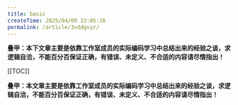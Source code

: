 ```yaml
---
title: basic
createTime: 2025/04/09 13:05:16
permalink: /article/3vddgvyr/
---
```

[//]: # (模板文件)
[//]: # (页首)
<!-- #region statement -->
**叠甲：本下文章主要是依靠工作室成员的实际编码学习中总结出来的经验之谈，求逻辑自洽，不能百分百保证正确，有错误、未定义、不合适的内容请尽情指出！**

[[TOC]]
<!-- #endregion statement -->

[//]: # (页尾)
<!-- #region comment -->
**叠甲：本文章主要是依靠工作室成员的实际编码学习中总结出来的经验之谈，求逻辑自洽，不能百分百保证正确，有错误、未定义、不合适的内容请尽情指出！**
<CommentService />
<!-- #endregion comment -->
